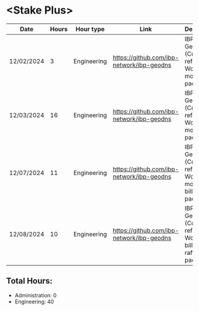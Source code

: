 # \<Stake Plus\>
| Date | Hours | Hour type | Link | Description | 
|---|---|---|---|---|
| 12/02/2024 | 3 | Engineering | https://github.com/ibp-network/ibp-geodns | IBP-GeoDNS v2 (Code refactor) - Working on monitor package
| 12/03/2024 | 16 | Engineering | https://github.com/ibp-network/ibp-geodns | IBP-GeoDNS v2 (Code refactor) - Working on monitor package 
| 12/07/2024 | 11 | Engineering | https://github.com/ibp-network/ibp-geodns | IBP-GeoDNS v2 (Code refactor) - Working on monitor, billing, api packages
| 12/08/2024 | 10 | Engineering | https://github.com/ibp-network/ibp-geodns | IBP-GeoDNS v2 (Code refactor) - Working on billing, api & raft packages

## Total Hours:
- Administration: 0
- Engineering: 40


